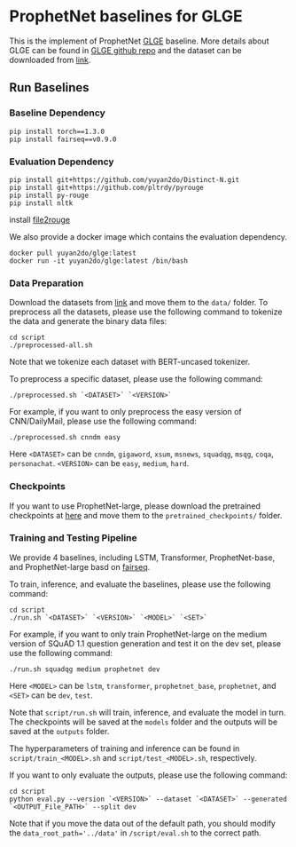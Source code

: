 # ProphetNet baselines for GLGE

This is the implement of ProphetNet [GLGE](https://arxiv.org/abs/2011.11928) baseline. More details about GLGE can be found in [GLGE github repo](https://github.com/microsoft/glge) and the dataset can be downloaded from [link](https://microsoft.github.io/glge/).  

## Run Baselines

### Baseline Dependency
```
pip install torch==1.3.0  
pip install fairseq==v0.9.0
```
### Evaluation Dependency
```
pip install git+https://github.com/yuyan2do/Distinct-N.git
pip install git+https://github.com/pltrdy/pyrouge
pip install py-rouge
pip install nltk
```
install [file2rouge](https://github.com/pltrdy/files2rouge)

We also provide a docker image which contains the evaluation dependency.
```
docker pull yuyan2do/glge:latest
docker run -it yuyan2do/glge:latest /bin/bash
```

### Data Preparation
Download the datasets from [link](https://microsoft.github.io/glge/) and move them to the `data/` folder.
To preprocess all the datasets, please use the following command to tokenize the data and generate the binary data files:
```
cd script
./preprocessed-all.sh
```
Note that we tokenize each dataset with BERT-uncased tokenizer.

To preprocess a specific dataset, please use the following command:
```
./preprocessed.sh `<DATASET>` `<VERSION>`
```
For example, if you want to only preprocess the easy version of CNN/DailyMail, please use the following command:
```
./preprocessed.sh cnndm easy
```
Here `<DATASET>` can be `cnndm`, `gigaword`, `xsum`, `msnews`, `squadqg`, `msqg`, `coqa`, `personachat`. `<VERSION>` can be `easy`, `medium`, `hard`.

### Checkpoints
If you want to use ProphetNet-large, please download the pretrained checkpoints at [here](https://github.com/microsoft/ProphetNet) and move them to the `pretrained_checkpoints/` folder.

### Training and Testing Pipeline
We provide 4 baselines, including LSTM, Transformer, ProphetNet-base, and ProphetNet-large basd on [fairseq](https://github.com/pytorch/fairseq).
    
To train, inference, and evaluate the baselines, please use the following command:
```
cd script
./run.sh `<DATASET>` `<VERSION>` `<MODEL>` `<SET>`
```
For example, if you want to only train ProphetNet-large on the medium version of SQuAD 1.1 question generation and test it on the dev set, please use the following command:
```
./run.sh squadqg medium prophetnet dev
```
Here `<MODEL>` can be `lstm`, `transformer`, `prophetnet_base`, `prophetnet`, and `<SET>` can be `dev`, `test`.
    
Note that `script/run.sh` will train, inference, and evaluate the model in turn. The checkpoints will be saved at the `models` folder and the outputs will be saved at the `outputs` folder.

The hyperparameters of training and inference can be found in `script/train_<MODEL>.sh` and `script/test_<MODEL>.sh`, respectively.

If you want to only evaluate the outputs, please use the following command:
```
cd script
python eval.py --version `<VERSION>` --dataset `<DATASET>` --generated `<OUTPUT_File_PATH>` --split dev
```
Note that if you move the data out of the default path, you should modify the `data_root_path='../data'` in `/script/eval.sh` to the correct path. 
